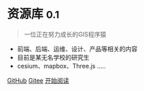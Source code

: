 <!-- _coverpage.md -->
# 资源库 <small>0.1</small>

> 一位正在努力成长的GIS程序猿

- 前端、后端、运维、设计、产品等相关的内容
- 目前是某无名学校的研究生
- cesium、mapbox、Three.js .....

[GitHub]()
[Gitee](https://gitee.com/JINheniu)
[开始阅读](/README.md)